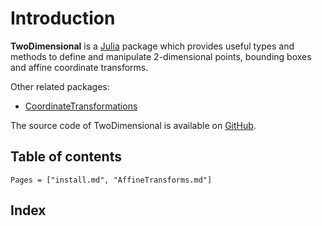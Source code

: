 # Introduction

**TwoDimensional** is a [Julia](https://julialang.org/) package which provides useful types
and methods to define and manipulate 2-dimensional points, bounding boxes and
affine coordinate transforms.

Other related packages:
- [CoordinateTransformations](https://github.com/FugroRoames/CoordinateTransformations.jl)


The source code of TwoDimensional is available on
[GitHub](https://github.com/emmt/TwoDimensional.jl).


## Table of contents

```@contents
Pages = ["install.md", "AffineTransforms.md"]
```

## Index

```@index
```

